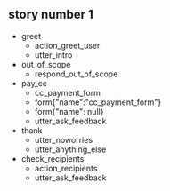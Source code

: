 ## story number 1
* greet
    - action_greet_user
    - utter_intro
* out_of_scope
    - respond_out_of_scope
* pay_cc
    - cc_payment_form
    - form{"name":"cc_payment_form"}
    - form{"name": null}
    - utter_ask_feedback
* thank
    - utter_noworries
    - utter_anything_else
* check_recipients
    - action_recipients
    - utter_ask_feedback